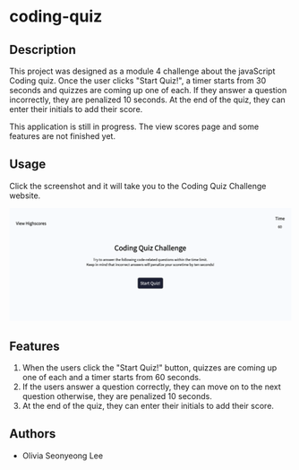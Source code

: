 # coding-quiz

## Description

This project was designed as a module 4 challenge about the javaScript Coding quiz. Once the user clicks "Start Quiz!", a timer starts from 30 seconds and quizzes are coming up one of each. If they answer a question incorrectly, they are penalized 10 seconds. At the end of the quiz, they can enter their initials to add their score. 

This application is still in progress. The view scores page and some features are not finished yet.

## Usage
Click the screenshot and it will take you to the Coding Quiz Challenge website. 

[![coding-quiz-screenshot](Assets/images/coding-quiz-screenshot.png)](https://oliviasylee.github.io/coding-quiz/)

## Features
1. When the users click the "Start Quiz!" button, quizzes are coming up one of each and a timer starts from 60 seconds.
2. If the users answer a question correctly, they can move on to the next question otherwise, they are penalized 10 seconds. 
3. At the end of the quiz, they can enter their initials to add their score.


## Authors
- Olivia Seonyeong Lee
